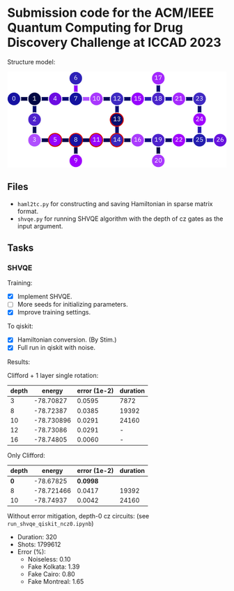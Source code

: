 # Submission code for the ACM/IEEE Quantum Computing for Drug Discovery Challenge at ICCAD 2023

Structure model:

![](.assets/Layout-of-ibmq-montreal.png)

## Files

- `haml2tc.py` for constructing and saving Hamiltonian in sparse matrix format.
- `shvqe.py` for running SHVQE algorithm with the depth of cz gates as the input argument.

## Tasks

### SHVQE

Training:
- [x] Implement SHVQE.
- [ ] More seeds for initializing parameters.
- [x] Improve training settings.

To qiskit:
- [x] Hamiltonian conversion. (By Stim.)
- [x] Full run in qiskit with noise.

Results:

Clifford + 1 layer single rotation:

| depth | energy     | error (1e-2) | duration |
| ----- | ------     | ------------ | -------- |
| 3     | -78.70827  | 0.0595         | 7872     |
| 8     | -78.72387  | 0.0385         | 19392    |
| 10    | -78.730896 | 0.0291         | 24160    |
| 12    | -78.73086  | 0.0291         | -        |
| 16    | -78.74805  | 0.0060         | -        |

Only Clifford:

| depth | energy     | error  (1e-2) | duration |
| ----- | ------     | ------------- | -------- |
| **0** | -78.67825  | **0.0998**    |          |
| 8     | -78.721466 | 0.0417        | 19392    |
| 10    | -78.74937  | 0.0042        | 24160    |

Without error mitigation, depth-0 cz circuits: (see `run_shvqe_qiskit_ncz0.ipynb`)

- Duration: 320
- Shots: 1799612
- Error (%):
  - Noiseless: 0.10
  - Fake Kolkata: 1.39
  - Fake Cairo: 0.80
  - Fake Montreal: 1.65

